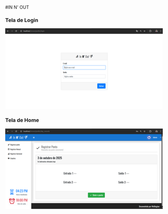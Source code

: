 #IN N' OUT

### Tela de Login
<img src="./public/assets/images/Login.png" alt="Texto Alternativo">

### Tela de Home
<img src="./public/assets/images/Home.png" alt="Texto Alternativo">